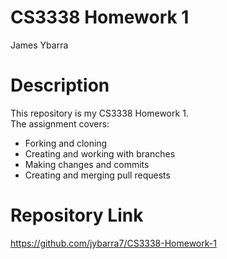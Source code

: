 # CS3338 Homework 1

James Ybarra

# Description
This repository is my CS3338 Homework 1.  
The assignment covers:
- Forking and cloning
- Creating and working with branches
- Making changes and commits
- Creating and merging pull requests

# Repository Link
https://github.com/jybarra7/CS3338-Homework-1


